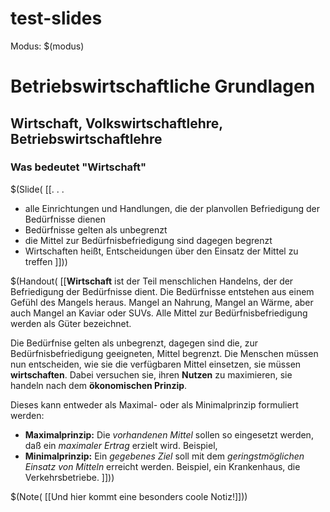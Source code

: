 # test-slides

Modus: $(modus)


# Betriebswirtschaftliche Grundlagen

## Wirtschaft, Volkswirtschaftlehre, Betriebswirtschaftlehre

### Was bedeutet "Wirtschaft"

$(Slide( [[. . .

* alle Einrichtungen und Handlungen, die der planvollen Befriedigung der Bedürfnisse dienen
* Bedürfnisse gelten als unbegrenzt
* die Mittel zur Bedürfnisbefriedigung sind dagegen begrenzt
* Wirtschaften heißt, Entscheidungen über den Einsatz der Mittel zu treffen
]]))


$(Handout( [[**Wirtschaft** ist der Teil menschlichen Handelns, der der Befriedigung der Bedürfnisse dient. Die Bedürfnisse entstehen
aus einem Gefühl des Mangels heraus. Mangel an Nahrung, Mangel an Wärme, aber auch Mangel an Kaviar oder SUVs. Alle Mittel zur
Bedürfnisbefriedigung werden als Güter bezeichnet.

Die Bedürfnise gelten als unbegrenzt, dagegen sind die, zur Bedürfnisbefriedigung geeigneten, Mittel begrenzt. Die Menschen müssen
nun entscheiden, wie sie die verfügbaren Mittel einsetzen, sie müssen **wirtschaften**. Dabei versuchen sie, ihren **Nutzen** zu maximieren,
sie handeln nach dem **ökonomischen Prinzip**.

Dieses kann entweder als Maximal- oder als Minimalprinzip formuliert werden:

* **Maximalprinzip:** Die *vorhandenen Mittel* sollen so eingesetzt werden, daß ein *maximaler Ertrag* erzielt wird. Beispiel, 
* **Minimalprinzip:** Ein *gegebenes Ziel* soll mit dem *geringstmöglichen Einsatz von Mitteln* erreicht werden. Beispiel, ein Krankenhaus, die Verkehrsbetriebe.
]]))


$(Note( [[Und hier kommt eine besonders coole Notiz!]]))
